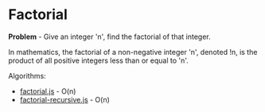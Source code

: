 # Factorial
**Problem** - Give an integer 'n', find the factorial of that integer.

In mathematics, the factorial of a non-negative integer 'n', denoted !n, is the product of all positive integers less than or equal to 'n'.

Algorithms:
- [factorial.js](./factorial.js) - O(n)
- [factorial-recursive.js](./factorial-recursive.js) - O(n)

